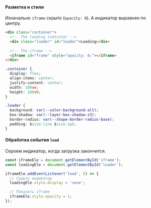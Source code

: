 #### Разметка и стили

Изначально `iframe` скрыто (`opacity: 0`). А индикатор выравнен по центру.

```html
<div class="container">
  <!-- The loading indicator -->
  <div class="loader" id="loader">Loading</div>
  
  <!-- The iframe -->
  <iframe id="frame" style="opacity: 0;"></iframe>
</div>
```

```css
.container {
  display: flex;
  align-items: center;
  justify-content: center;
  width: 100vw;
  height: 100vh;
}

.loader {
  background: var(--color-background-alt);
  box-shadow: var(--layer-box-shadow-z3);
  border-radius: var(--shape-border-radius-base);
  padding: $size-line $size-1p5;
}
```

#### Обработка события `load`

Скроем индикатор, когда загрузка закончится.

```js
const iframeEle = document.getElementById('iframe');
const loadingEle = document.getElementById('loader');

iframeEle.addEventListener('load', () => {
  // Скрыть индикатор
  loadingEle.style.display = 'none';

  // Показать iframe
  iframeEle.style.opacity = 1;
});
```
